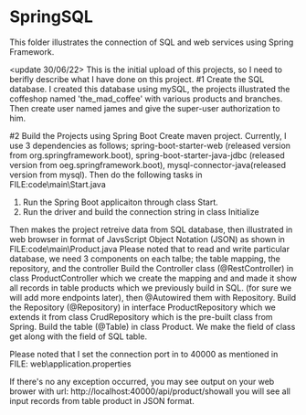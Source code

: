 # SpringSQL
This folder illustrates the connection of SQL and web services using Spring Framework.


<update 30/06/22>
This is the initial upload of this projects, so I need to berifly describe what I have done on this project.
#1 Create the SQL database.
  I created this database using mySQL, the projects illustrated the coffeshop named 'the_mad_coffee' with various products and branches. Then create user named james and give the super-user authorization to him.
  
#2 Build the Projects using Spring Boot
  Create maven project. Currently, I use 3 dependencies as follows;  spring-boot-starter-web (released version from org.springframework.boot), 
                                                                          spring-boot-starter-java-jdbc (released version from oeg.springframework.boot),
                                                                          mysql-connector-java(released version from mysql).
  Then do the following tasks in FILE:code\main\Start.java
  1. Run the Spring Boot applicaiton through class Start.
  2. Run the driver and build the connection string in class Initialize
  
  Then makes the project retreive data from SQL database, then illustrated in web browser in format of JavsScript Object Notation (JSON) as shown in FILE:code\main\Product.java
  Please noted that to read and write particular database, we need 3 components on each talbe; the table mapping, the repository, and the controller
  Build the Controller class (@RestController) in class ProductController which we create the mapping and and made it show all records in table products which we previously build in SQL. (for sure we will add more endpoints later), then @Autowired them with Repository.
  Build the Repository (@Repository) in interface ProductRepository which we extends it from class CrudRepository which is the pre-built class from Spring.
  Build the table (@Table) in class Product. We make the field of class get along with the field of SQL table.
  
  Please noted that I set the connection port in to 40000 as mentioned in FILE: web\application.properties
  
  If there's no any exception occurred, you may see output on your web brower with url: http://localhost:40000/api/product/showall you will see all input records from table product in JSON format.

